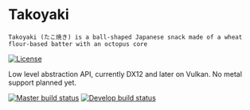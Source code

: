 # Takoyaki

```Takoyaki (たこ焼き) is a ball-shaped Japanese snack made of a wheat flour-based batter with an octopus core```

[![License](https://img.shields.io/badge/license-MIT-blue.svg)](https://github.com/kittikun/takoyaki/blob/master/LICENSE)

Low level abstraction API, currently DX12 and later on Vulkan. No metal support planned yet.

[![Master build status](https://ci.appveyor.com/api/projects/status/0y5a6o0d8l4pjwcr/branch/develop?svg=true&passingText=master%20-%20OK)](https://ci.appveyor.com/project/kittikun/takoyaki/branch/master)
[![Develop build status](https://ci.appveyor.com/api/projects/status/0y5a6o0d8l4pjwcr/branch/develop?svg=true&passingText=develop%20-%20OK)](https://ci.appveyor.com/project/kittikun/takoyaki/branch/develop)
